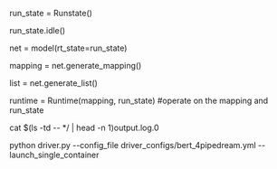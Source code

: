 



run_state = Runstate()

run_state.idle()



net = model(rt_state=run_state)

mapping = net.generate_mapping()

list = net.generate_list()
 


runtime = Runtime(mapping, run_state) #operate on the mapping and run_state



cat $(ls -td -- */ | head -n 1)output.log.0

 python driver.py --config_file driver_configs/bert_4pipedream.yml --launch_single_container



